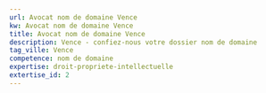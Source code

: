 ```yaml
---
url: Avocat nom de domaine Vence
kw: Avocat nom de domaine Vence
title: Avocat nom de domaine Vence
description: Vence - confiez-nous votre dossier nom de domaine
tag_ville: Vence
competence: nom de domaine
expertise: droit-propriete-intellectuelle
extertise_id: 2
---
```

